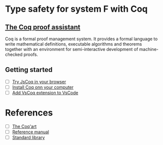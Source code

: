 # Type safety for system F with Coq



## [The Coq proof assistant](https://coq.inria.fr/)

Coq is a formal proof management system. It provides a formal language to write mathematical definitions, executable algorithms and theorems together with an environment for semi-interactive development of machine-checked proofs.

## Getting started

- [ ] [Try JsCoq in your browser](https://coq.vercel.app/)
- [ ] [Install Coq onn your computer](https://github.com/coq/platform/releases/tag/2023.11.0)
- [ ] [Add VsCoq extension to VsCode](https://github.com/coq-community/vscoq)

# References

- [ ] [The Coq'art](https://www.labri.fr/perso/casteran/CoqArt/)
- [ ] [Reference manual](https://coq.inria.fr/doc/V8.19.2/refman/)
- [ ] [Standard library](https://coq.inria.fr/doc/V8.19.2/stdlib/)